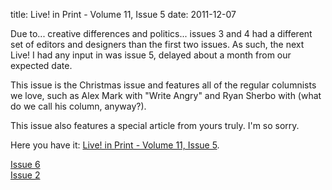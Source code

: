 title: Live! in Print - Volume 11, Issue 5
date: 2011-12-07

Due to... creative differences and politics... issues 3 and 4 had a different
set of editors and designers than the first two issues. As such, the next Live!
I had any input in was issue 5, delayed about a month from our expected date.

This issue is the Christmas issue and features all of the regular columnists we
love, such as Alex Mark with "Write Angry" and Ryan Sherbo with (what do we call
his column, anyway?).

This issue also features a special article from yours truly. I'm so sorry.

Here you have it: <a href='/resource/lip5.pdf'>Live! in Print - Volume 11, Issue
5</a>.

<div class='next-post'><a href='/blog/2012-02-08-lip-6'>Issue 6</a></div>
<div class='prev-post'><a href='/blog/2011-09-28-lip-2'>Issue 2</a></div>
